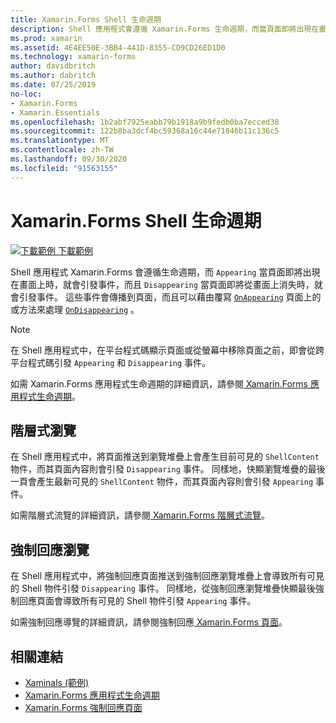 ```yaml
---
title: Xamarin.Forms Shell 生命週期
description: Shell 應用程式會遵循 Xamarin.Forms 生命週期，而當頁面即將出現在畫面上時，就會引發顯示的事件，而且當頁面即將從畫面上消失時，就會引發消失事件。
ms.prod: xamarin
ms.assetid: 4E4EE50E-3BB4-441D-8355-CD9CD26ED1D0
ms.technology: xamarin-forms
author: davidbritch
ms.author: dabritch
ms.date: 07/25/2019
no-loc:
- Xamarin.Forms
- Xamarin.Essentials
ms.openlocfilehash: 1b2abf7925eabb79b1918a9b9fedb0ba7ecced38
ms.sourcegitcommit: 122b8ba3dcf4bc59368a16c44e71846b11c136c5
ms.translationtype: MT
ms.contentlocale: zh-TW
ms.lasthandoff: 09/30/2020
ms.locfileid: "91563155"
---
```

# <a name="no-locxamarinforms-shell-lifecycle"></a>Xamarin.Forms Shell 生命週期

[![下載範例](~/media/shared/download.png) 下載範例](https://docs.microsoft.com/samples/xamarin/xamarin-forms-samples/userinterface-xaminals/)

Shell 應用程式 Xamarin.Forms 會遵循生命週期，而 `Appearing` 當頁面即將出現在畫面上時，就會引發事件，而且 `Disappearing` 當頁面即將從畫面上消失時，就會引發事件。 這些事件會傳播到頁面，而且可以藉由覆寫 [`OnAppearing`](xref:Xamarin.Forms.Page.OnAppearing) 頁面上的或方法來處理 [`OnDisappearing`](xref:Xamarin.Forms.Page.OnDisappearing) 。

> [!NOTE]
> 在 Shell 應用程式中，在平台程式碼顯示頁面或從螢幕中移除頁面之前，即會從跨平台程式碼引發 `Appearing` 和 `Disappearing` 事件。

如需 Xamarin.Forms 應用程式生命週期的詳細資訊，請參閱[ Xamarin.Forms 應用程式生命週期](~/xamarin-forms/app-fundamentals/app-lifecycle.md)。

## <a name="hierarchical-navigation"></a>階層式瀏覽

在 Shell 應用程式中，將頁面推送到瀏覽堆疊上會產生目前可見的 `ShellContent` 物件，而其頁面內容則會引發 `Disappearing` 事件。 同樣地，快顯瀏覽堆疊的最後一頁會產生最新可見的 `ShellContent` 物件，而其頁面內容則會引發 `Appearing` 事件。

如需階層式流覽的詳細資訊，請參閱[ Xamarin.Forms 階層式流覽](~/xamarin-forms/app-fundamentals/navigation/hierarchical.md)。

## <a name="modal-navigation"></a>強制回應瀏覽

在 Shell 應用程式中，將強制回應頁面推送到強制回應瀏覽堆疊上會導致所有可見的 Shell 物件引發 `Disappearing` 事件。 同樣地，從強制回應瀏覽堆疊快顯最後強制回應頁面會導致所有可見的 Shell 物件引發 `Appearing` 事件。

如需強制回應導覽的詳細資訊，請參閱強制回應[ Xamarin.Forms 頁面](~/xamarin-forms/app-fundamentals/navigation/modal.md)。

## <a name="related-links"></a>相關連結

- [Xaminals (範例)](/samples/xamarin/xamarin-forms-samples/userinterface-xaminals/)
- [Xamarin.Forms 應用程式生命週期](~/xamarin-forms/app-fundamentals/app-lifecycle.md)
- [Xamarin.Forms 強制回應頁面](~/xamarin-forms/app-fundamentals/navigation/modal.md)